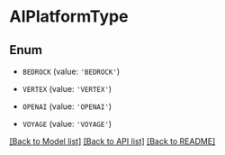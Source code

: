 # AIPlatformType


## Enum

* `BEDROCK` (value: `'BEDROCK'`)

* `VERTEX` (value: `'VERTEX'`)

* `OPENAI` (value: `'OPENAI'`)

* `VOYAGE` (value: `'VOYAGE'`)

[[Back to Model list]](../README.md#documentation-for-models) [[Back to API list]](../README.md#documentation-for-api-endpoints) [[Back to README]](../README.md)


